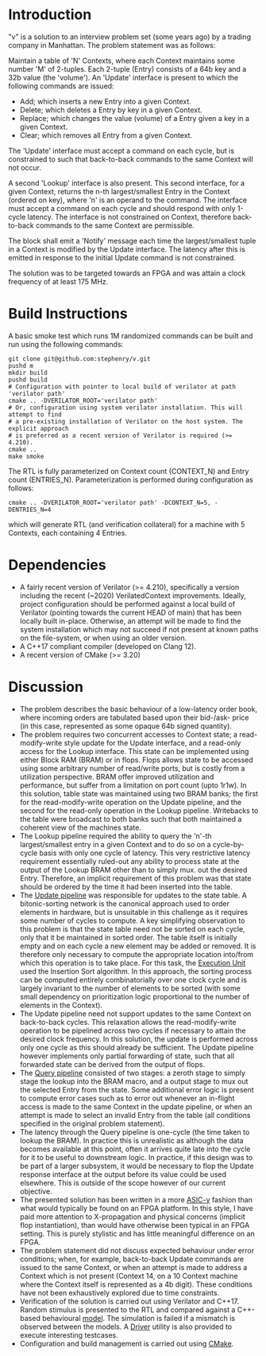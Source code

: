 # Introduction

"v" is a solution to an interview problem set (some years ago) by a trading
company in Manhattan. The problem statement was as follows:

Maintain a table of 'N' Contexts, where each Context maintains some number 'M'
of 2-tuples. Each 2-tuple (Entry) consists of a 64b key and a 32b value (the
'volume'). An 'Update' interface is present to which the following commands are
issued:

- Add; which inserts a new Entry into a given Context.
- Delete; which deletes a Entry by key in a given Context.
- Replace; which changes the value (volume) of a Entry given a key in a given
  Context.
- Clear; which removes all Entry from a given Context.

The 'Update' interface must accept a command on each cycle, but is constrained
to such that back-to-back commands to the same Context will not occur.

A second 'Lookup' interface is also present. This second interface, for a given
Context, returns the n-th largest/smallest Entry in the Context (ordered on
key), where 'n' is an operand to the command. The interface must accept a
command on each cycle and should respond with only 1-cycle latency. The
interface is not constrained on Context, therefore back-to-back commands to the
same Context are permissible.

The block shall emit a 'Notify' message each time the largest/smallest tuple in
a Context is modified by the Update interface. The latency after this is emitted
in response to the initial Update command is not constrained.

The solution was to be targeted towards an FPGA and was attain a
clock frequency of at least 175 MHz.

# Build Instructions

A basic smoke test which runs 1M randomized commands can be built and run using
the following commands:

```shell
git clone git@github.com:stephenry/v.git
pushd m
mkdir build
pushd build
# Configuration with pointer to local build of verilator at path 'verilator path'
cmake .. -DVERILATOR_ROOT='verilator path'
# Or, configuration using system verilator installation. This will attempt to find
# a pre-existing installation of Verilator on the host system. The explicit approach
# is preferred as a recent version of Verilator is required (>= 4.210).
cmake ..
make smoke
```

The RTL is fully parameterized on Context count (CONTEXT_N) and Entry count
(ENTRIES_N). Parameterization is performed during configuration as follows:

```shell
cmake .. -DVERILATOR_ROOT='verilator path' -DCONTEXT_N=5, -DENTRIES_N=4
```

which will generate RTL (and verification collateral) for a machine with 5
Contexts, each containing 4 Entries.

# Dependencies

* A fairly recent version of Verilator (>= 4.210), specifically a version
  including the recent (~2020) VerilatedContext improvements. Ideally, project
  configuration should be performed against a local build of Verilator (pointing
  towards the current HEAD of main) that has been locally built
  in-place. Otherwise, an attempt will be made to find the system installation
  which may not succeed if not present at known paths on the file-system, or
  when using an older version.
* A C++17 compliant compiler (developed on Clang 12).
* A recent version of CMake (>= 3.20)

# Discussion

* The problem describes the basic behaviour of a low-latency order book, where
  incoming orders are tabulated based upon their bid-/ask- price (in this case,
  represented as some opaque 64b signed quantity).
* The problem requires two concurrent accesses to Context state; a
  read-modify-write style update for the Update interface, and a read-only
  access for the Lookup interface. This state can be implemented using either
  Block RAM (BRAM) or in flops. Flops allows state to be accessed using some
  arbitrary number of read/write ports, but is costly from a utilization
  perspective. BRAM offer improved utilization and performance, but suffer from
  a limitation on port count (upto 1r1w). In this solution, table state was
  maintained using two BRAM banks; the first for the read-modify-write operation
  on the Update pipeline, and the second for the read-only operation in the
  Lookup pipeline. Writebacks to the table were broadcast to both banks such
  that both maintained a coherent view of the machines state.
* The Lookup pipeline required the ability to query the 'n'-th largest/smallest
  entry in a given Context and to do so on a cycle-by-cycle basis with only one
  cycle of latency. This very restrictive latency requirement essentially
  ruled-out any ability to process state at the output of the Lookup BRAM other
  than to simply mux. out the desired Entry. Therefore, an implicit requirement
  of this problem was that state should be ordered by the time it had been
  inserted into the table.
* The [Update pipeline](./rtl/v_pipe_update.sv) was responsible for updates to
  the state table. A bitonic-sorting network is the canonical approach used to
  order elements in hardware, but is unsuitable in this challenge as it requires
  some number of cycles to compute. A key simplifying observation to this
  problem is that the state table need not be sorted on each cycle, only that it
  be maintained in sorted order. The table itself is initially empty and on each
  cycle a new element may be added or removed. It is therefore only necessary to
  compute the appropriate location into/from which this operation is to take
  place. For this task, the [Execution Unit](./rtl/v_pipe_update_exe.sv) used
  the Insertion Sort algorithm.  In this approach, the sorting process can be
  computed entirely combinatorially over one clock cycle and is largely
  invariant to the number of elements to be sorted (with some small dependency
  on prioritization logic proportional to the number of elements in the
  Context).
* The Update pipeline need not support updates to the same Context on
  back-to-back cycles. This relaxation allows the read-modify-write operation to
  be pipelined across two cycles if necessary to attain the desired clock
  frequency. In this solution, the update is performed across only one cycle as
  this should already be sufficient. The Update pipeline however implements only
  partial forwarding of state, such that all forwarded state can be derived from
  the output of flops.
* The [Query pipeline](./rtl/v_pipe_query.sv) consisted of two stages: a zeroth
  stage to simply stage the lookup into the BRAM macro, and a output stage to
  mux out the selected Entry from the state. Some additional error logic is
  present to compute error cases such as to error out whenever an in-flight
  access is made to the same Context in the update pipeline, or when an attempt
  is made to select an invalid Entry from the table (all conditions specified in
  the original problem statement).
* The latency through the Query pipeline is one-cycle (the time taken to lookup
  the BRAM). In practice this is unrealistic as although the data becomes
  available at this point, often it arrives quite late into the cycle for it to
  be useful to downstream logic. In practice, if this design was to be part of a
  larger subsystem, it would be necessary to flop the Update response interface
  at the output before its value could be used elsewhere. This is outside of the
  scope however of our current objective.
* The presented solution has been written in a more
  [ASIC-y](./rtl/common/cmp.sv) fashion than what would typically be found on an
  FPGA platform. In this style, I have paid more attention to X-propagation and
  physical concerns (implicit flop instantiation), than would have otherwise
  been typical in an FPGA setting. This is purely stylistic and has little
  meaningful difference on an FPGA.
* The problem statement did not discuss expected behaviour under error
  conditions; when, for example, back-to-back Update commands are issued to the
  same Context, or when an attempt is made to address a Context which is not
  present (Context 14, on a 10 Context machine where the Context itself is
  represented as a 4b digit). These conditions have not been exhaustively
  explored due to time constraints.
* Verification of the solution is carried out using Verilator and C++17. Random
  stimulus is presented to the RTL and compared against a C++-based behavioural
  [model](./tb/mdl.cc). The simulation is failed if a mismatch is observed
  between the models. A [Driver](./tb/driver.cc) utility is also provided to
  execute interesting testcases.
* Configuration and build management is carried out using
  [CMake](./tb/CMakeLists.txt).
